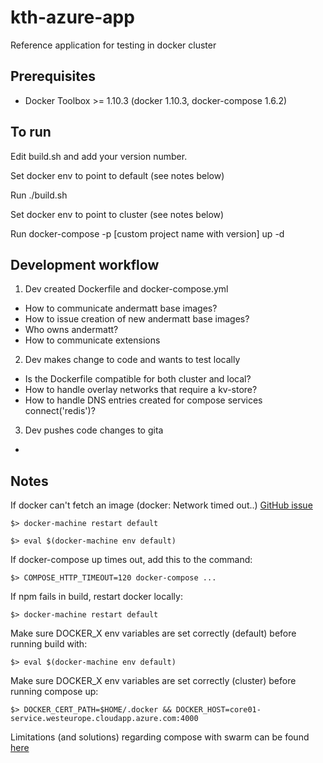 # kth-azure-app
Reference application for testing in docker cluster

## Prerequisites
* Docker Toolbox >= 1.10.3 (docker 1.10.3, docker-compose 1.6.2) 

## To run
Edit build.sh and add your version number.

Set docker env to point to default (see notes below)

Run ./build.sh

Set docker env to point to cluster (see notes below)

Run docker-compose -p [custom project name with version] up -d

## Development workflow

1. Dev created Dockerfile and docker-compose.yml
  * How to communicate andermatt base images?
  * How to issue creation of new andermatt base images?
  * Who owns andermatt?
  * How to communicate extensions 
2. Dev makes change to code and wants to test locally
  * Is the Dockerfile compatible for both cluster and local?
  * How to handle overlay networks that require a kv-store?
  * How to handle DNS entries created for compose services connect('redis')?
3. Dev pushes code changes to gita
  * 

## Notes
If docker can't fetch an image (docker: Network timed out..) [GitHub issue](https://github.com/docker/docker/issues/20910)

`$> docker-machine restart default`

`$> eval $(docker-machine env default)`

If docker-compose up times out, add this to the command:

`$> COMPOSE_HTTP_TIMEOUT=120 docker-compose ...`

If npm fails in build, restart docker locally: 

`$> docker-machine restart default`

Make sure DOCKER_X env variables are set correctly (default) before running build with: 

`$> eval $(docker-machine env default)`

Make sure DOCKER_X env variables are set correctly (cluster) before running compose up: 

`$> DOCKER_CERT_PATH=$HOME/.docker && DOCKER_HOST=core01-service.westeurope.cloudapp.azure.com:4000`

Limitations (and solutions) regarding compose with swarm can be found [here](https://docs.docker.com/compose/swarm/)